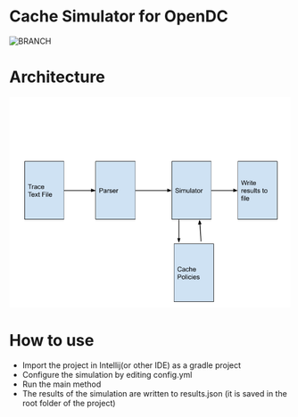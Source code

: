 # Cache Simulator for OpenDC
![BRANCH](https://gitlab.ewi.tudelft.nl/cse2000-software-project/2019-2020-q4/cluster-12/opendc/opendc/badges/master/coverage.svg)
# Architecture
![architecture of the application](resources/architecture.png)

# How to use
- Import the project in Intellij(or other IDE) as a gradle project
- Configure the simulation by editing config.yml
- Run the main method
- The results of the simulation are written to results.json (it is saved in the root folder of the project)

